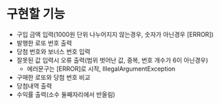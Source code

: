 # 구현할 기능
- 구입 금액 입력(1000원 단위 나누어지지 않는경우, 숫자가 아닌경우 [ERROR])
- 발행한 로또 번호 출력
- 당첨 번호와 보너스 번호 입력
- 잘못된 값 입력시 오류 출력(범위 벗어난 값, 중복, 번호 개수가 6이 아닌경우)
  - 에러문구는 [ERROR]로 시작, IllegalArgumentException
- 구매한 로또와 당첨 번호 비교
- 당첨내역 출력
- 수익률 출력(소수 둘째자리에서 반올림)
